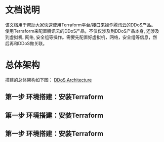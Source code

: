 # 文档说明
该文档用于帮助大家快速使用Terraform平台/接口来操作腾讯云的DDoS产品。<br>
使用Terraform来配置腾讯云的DDoS产品，不仅仅涉及到DDoS产品本身, 还涉及到虚拟机, 网络, 安全组等操作。需要先配置好虚拟机，网络，安全组等信息，然后再和DDoS做关联。<br>


# 总体架构
搭建的总体架构如下图：
[DDoS Architecture](https://github.com/qiuxin/terraform-provider-tencentcloud/blob/master/robertqiu/picture/DDoS-Architectrure.png "DDoS Architecture")




## 第一步 环境搭建：安装Terraform



## 第一步 环境搭建：安装Terraform



## 第一步 环境搭建：安装Terraform
